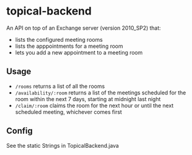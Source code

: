 # topical-backend
An API on top of an Exchange server (version 2010_SP2) that:
* lists the configured meeting rooms 
* lists the apppointments for a meeting room 
* lets you add a new appointment to a meeting room

## Usage

* `/rooms` returns a list of all the rooms
* `/availability/:room` returns a list of the meetings scheduled for the room within the next 7 days, starting at midnight last night
* `/claim/:room` claims the room for the next hour or until the next scheduled meeting, whichever comes first

## Config
See the static Strings in TopicalBackend.java
